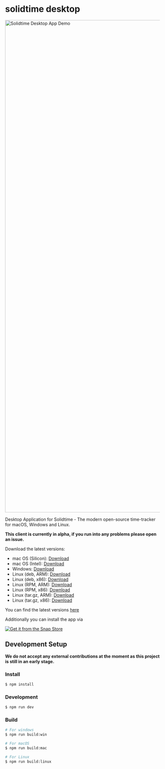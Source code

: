 # solidtime desktop

<img width="1600" alt="Solidtime Desktop App Demo" src="https://github.com/user-attachments/assets/5b1f801c-bbd6-4b93-9d4a-8c229466403e">


Desktop Application for Solidtime - The modern open-source time-tracker for macOS, Windows and Linux.

**This client is currently in alpha, if you run into any problems please open an issue.**

Download the latest versions:

-   mac OS (Silicon): [Download](https://github.com/solidtime-io/solidtime-desktop/releases/latest/download/solidtime-arm64.dmg)
-   mac OS (Intel): [Download](https://github.com/solidtime-io/solidtime-desktop/releases/latest/download/solidtime-x64.dmg)
-   Windows: [Download](https://github.com/solidtime-io/solidtime-desktop/releases/latest/download/solidtime-setup.exe)
-   Linux (deb, ARM): [Download](https://github.com/solidtime-io/solidtime-desktop/releases/latest/download/solidtime-arm64.deb)
-   Linux (deb, x86): [Download](https://github.com/solidtime-io/solidtime-desktop/releases/latest/download/solidtime-amd64.deb)
-   Linux (RPM, ARM): [Download](https://github.com/solidtime-io/solidtime-desktop/releases/latest/download/solidtime-aarch64.rpm)
-   Linux (RPM, x86): [Download](https://github.com/solidtime-io/solidtime-desktop/releases/latest/download/solidtime-x86_64.rpm)
-   Linux (tar.gz, ARM): [Download](https://github.com/solidtime-io/solidtime-desktop/releases/latest/download/solidtime-arm64.tar.gz)
-   Linux (tar.gz, x86): [Download](https://github.com/solidtime-io/solidtime-desktop/releases/latest/download/solidtime-x64.tar.gz)

You can find the latest versions [here](https://github.com/solidtime-io/solidtime-desktop/releases)

Additionally you can install the app via

<a href="https://snapcraft.io/solidtime">
  <img alt="Get it from the Snap Store" src="https://snapcraft.io/static/images/badges/en/snap-store-white.svg" />
</a>

## Development Setup

**We do not accept any external contributions at the moment as this project is still in an early stage.**

### Install

```bash
$ npm install
```

### Development

```bash
$ npm run dev
```

### Build

```bash
# For windows
$ npm run build:win

# For macOS
$ npm run build:mac

# For Linux
$ npm run build:linux
```

